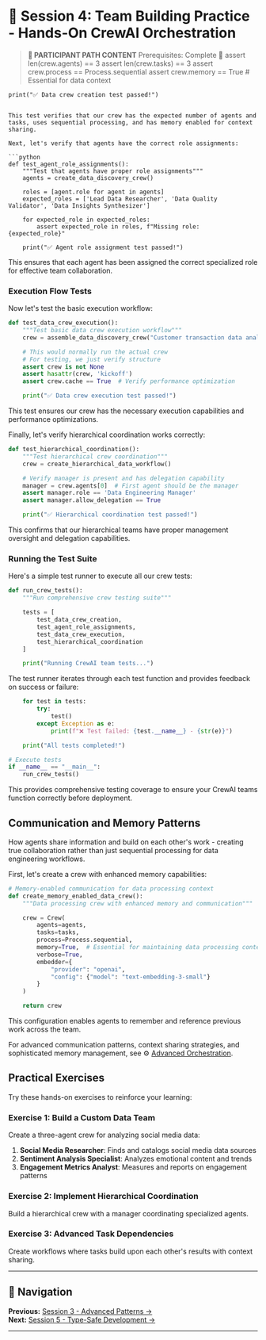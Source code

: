 # 📝 Session 4: Team Building Practice - Hands-On CrewAI Orchestration

> **📝 PARTICIPANT PATH CONTENT**
> Prerequisites: Complete 🎯 
    assert len(crew.agents) == 3
    assert len(crew.tasks) == 3
    assert crew.process == Process.sequential
    assert crew.memory == True  # Essential for data context

    print("✅ Data crew creation test passed!")
```

This test verifies that our crew has the expected number of agents and tasks, uses sequential processing, and has memory enabled for context sharing.

Next, let's verify that agents have the correct role assignments:

```python
def test_agent_role_assignments():
    """Test that agents have proper role assignments"""
    agents = create_data_discovery_crew()

    roles = [agent.role for agent in agents]
    expected_roles = ['Lead Data Researcher', 'Data Quality Validator', 'Data Insights Synthesizer']

    for expected_role in expected_roles:
        assert expected_role in roles, f"Missing role: {expected_role}"

    print("✅ Agent role assignment test passed!")
```

This ensures that each agent has been assigned the correct specialized role for effective team collaboration.

### Execution Flow Tests

Now let's test the basic execution workflow:

```python
def test_data_crew_execution():
    """Test basic data crew execution workflow"""
    crew = assemble_data_discovery_crew("Customer transaction data analysis")

    # This would normally run the actual crew
    # For testing, we just verify structure
    assert crew is not None
    assert hasattr(crew, 'kickoff')
    assert crew.cache == True  # Verify performance optimization

    print("✅ Data crew execution test passed!")
```

This test ensures our crew has the necessary execution capabilities and performance optimizations.

Finally, let's verify hierarchical coordination works correctly:

```python
def test_hierarchical_coordination():
    """Test hierarchical crew coordination"""
    crew = create_hierarchical_data_workflow()

    # Verify manager is present and has delegation capability
    manager = crew.agents[0]  # First agent should be the manager
    assert manager.role == 'Data Engineering Manager'
    assert manager.allow_delegation == True

    print("✅ Hierarchical coordination test passed!")
```

This confirms that our hierarchical teams have proper management oversight and delegation capabilities.

### Running the Test Suite

Here's a simple test runner to execute all our crew tests:

```python
def run_crew_tests():
    """Run comprehensive crew testing suite"""

    tests = [
        test_data_crew_creation,
        test_agent_role_assignments,
        test_data_crew_execution,
        test_hierarchical_coordination
    ]

    print("Running CrewAI team tests...")
```

The test runner iterates through each test function and provides feedback on success or failure:

```python
    for test in tests:
        try:
            test()
        except Exception as e:
            print(f"❌ Test failed: {test.__name__} - {str(e)}")

    print("All tests completed!")

# Execute tests
if __name__ == "__main__":
    run_crew_tests()
```

This provides comprehensive testing coverage to ensure your CrewAI teams function correctly before deployment.

## Communication and Memory Patterns

How agents share information and build on each other's work - creating true collaboration rather than just sequential processing for data engineering workflows.

First, let's create a crew with enhanced memory capabilities:

```python
# Memory-enabled communication for data processing context
def create_memory_enabled_data_crew():
    """Data processing crew with enhanced memory and communication"""

    crew = Crew(
        agents=agents,
        tasks=tasks,
        process=Process.sequential,
        memory=True,  # Essential for maintaining data processing context
        verbose=True,
        embedder={
            "provider": "openai",
            "config": {"model": "text-embedding-3-small"}
        }
    )

    return crew
```

This configuration enables agents to remember and reference previous work across the team.

For advanced communication patterns, context sharing strategies, and sophisticated memory management, see ⚙️ [Advanced Orchestration](Session4_Advanced_Orchestration.md).

## Practical Exercises

Try these hands-on exercises to reinforce your learning:

### Exercise 1: Build a Custom Data Team

Create a three-agent crew for analyzing social media data:

1. **Social Media Researcher**: Finds and catalogs social media data sources
2. **Sentiment Analysis Specialist**: Analyzes emotional content and trends
3. **Engagement Metrics Analyst**: Measures and reports on engagement patterns

### Exercise 2: Implement Hierarchical Coordination

Build a hierarchical crew with a manager coordinating specialized agents.

### Exercise 3: Advanced Task Dependencies

Create workflows where tasks build upon each other's results with context sharing.

---

## 🧭 Navigation

**Previous:** [Session 3 - Advanced Patterns →](Session3_*.md)  
**Next:** [Session 5 - Type-Safe Development →](Session5_*.md)

---
